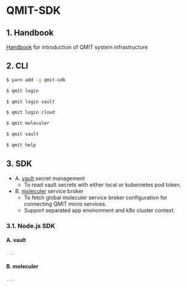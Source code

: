 # QMIT-SDK

## 1. Handbook
[Handbook](./handbook) for introduction of QMIT system infrastructure

## 2. CLI
```bash
$ yarn add -g qmit-sdk

$ qmit login

$ qmit login vault

$ qmit login cloud

$ qmit moleculer

$ qmit vault

$ qmit help
```

## 3. SDK
- A. [vault](https://www.vaultproject.io/) secret management
  - To read vault secrets with either local or kubernetes pod token.
- B. [moleculer](https://moleculer.services/) service broker
  - To fetch global moleculer service broker configuration for connecting QMIT micro services.
  - Support separated app environment and k8s cluster context.

### 3.1. Node.js SDK
#### A. vault
```js
...
```

#### B. moleculer
```js
...
```
